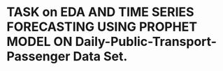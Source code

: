 # TASK on EDA AND TIME SERIES FORECASTING USING PROPHET MODEL ON Daily-Public-Transport-Passenger Data Set.
